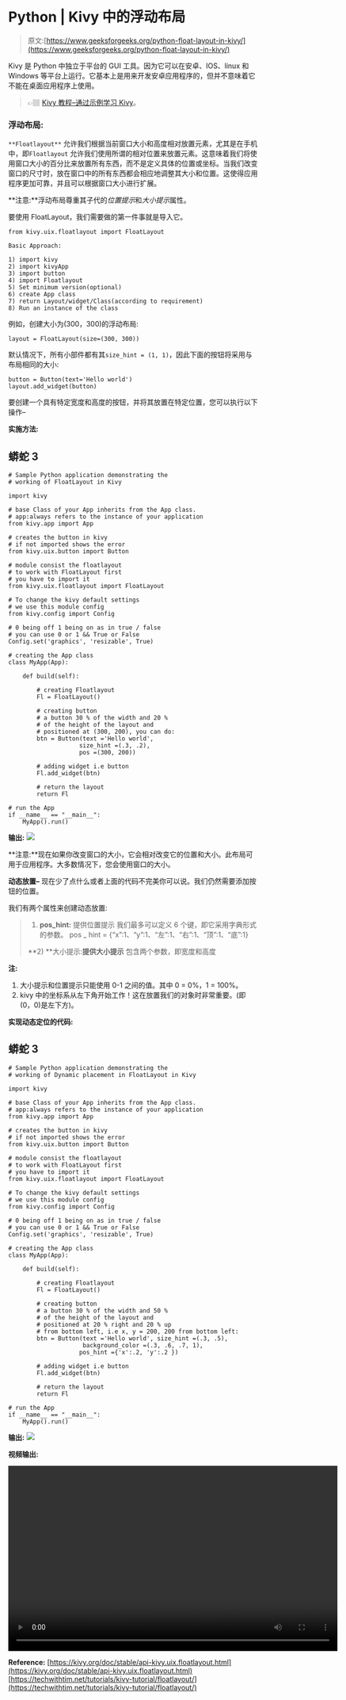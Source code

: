 # Python | Kivy 中的浮动布局

> 原文:[https://www.geeksforgeeks.org/python-float-layout-in-kivy/](https://www.geeksforgeeks.org/python-float-layout-in-kivy/)

Kivy 是 Python 中独立于平台的 GUI 工具。因为它可以在安卓、IOS、linux 和 Windows 等平台上运行。它基本上是用来开发安卓应用程序的，但并不意味着它不能在桌面应用程序上使用。

> 👉🏽 [Kivy 教程–通过示例学习 Kivy](https://www.geeksforgeeks.org/kivy-tutorial/)。

### 浮动布局:

`**Floatlayout**` 允许我们根据当前窗口大小和高度相对放置元素，尤其是在手机中，即`Floatlayout` 允许我们使用所谓的相对位置来放置元素。这意味着我们将使用窗口大小的百分比来放置所有东西，而不是定义具体的位置或坐标。当我们改变窗口的尺寸时，放在窗口中的所有东西都会相应地调整其大小和位置。这使得应用程序更加可靠，并且可以根据窗口大小进行扩展。

**注意:**浮动布局尊重其子代的*位置提示*和*大小提示*属性。

要使用 FloatLayout，我们需要做的第一件事就是导入它。

```
from kivy.uix.floatlayout import FloatLayout
```

```
Basic Approach:

1) import kivy
2) import kivyApp
3) import button
4) import Floatlayout
5) Set minimum version(optional)
6) create App class
7) return Layout/widget/Class(according to requirement)
8) Run an instance of the class
```

例如，创建大小为(300，300)的浮动布局:

```
layout = FloatLayout(size=(300, 300))
```

默认情况下，所有小部件都有其`size_hint = (1, 1)`，因此下面的按钮将采用与布局相同的大小:

```
button = Button(text='Hello world')
layout.add_widget(button)
```

要创建一个具有特定宽度和高度的按钮，并将其放置在特定位置，您可以执行以下操作–

**实施方法:**

## 蟒蛇 3

```
# Sample Python application demonstrating the
# working of FloatLayout in Kivy

import kivy

# base Class of your App inherits from the App class.  
# app:always refers to the instance of your application  
from kivy.app import App

# creates the button in kivy 
# if not imported shows the error 
from kivy.uix.button import Button

# module consist the floatlayout
# to work with FloatLayout first
# you have to import it
from kivy.uix.floatlayout import FloatLayout

# To change the kivy default settings 
# we use this module config 
from kivy.config import Config 

# 0 being off 1 being on as in true / false 
# you can use 0 or 1 && True or False 
Config.set('graphics', 'resizable', True) 

# creating the App class
class MyApp(App):

    def build(self):

        # creating Floatlayout
        Fl = FloatLayout()

        # creating button
        # a button 30 % of the width and 20 %
        # of the height of the layout and
        # positioned at (300, 200), you can do:
        btn = Button(text ='Hello world',
                    size_hint =(.3, .2),
                    pos =(300, 200))

        # adding widget i.e button
        Fl.add_widget(btn)

        # return the layout
        return Fl

# run the App
if __name__ == "__main__":
    MyApp().run()
```

**输出:** ![](img/9d7b05a81592427f7a63ca41b120f2a1.png)

**注意:**现在如果你改变窗口的大小，它会相对改变它的位置和大小。此布局可用于应用程序。大多数情况下，您会使用窗口的大小。

**动态放置–**
现在少了点什么或者上面的代码不完美你可以说。我们仍然需要添加按钮的位置。

我们有两个属性来创建动态放置:

> 1) **pos_hint:** 提供位置提示
> 我们最多可以定义 6 个键，即它采用字典形式的参数。
> pos _ hint = {“x”:1、“y”:1、“左”:1、“右”:1、“顶”:1、“底”:1}
> 
> **2) **大小提示:**提供大小提示**
> 包含两个参数，即宽度和高度

**注:**

1.  大小提示和位置提示只能使用 0-1 之间的值。其中 0 = 0%，1 = 100%。
2.  kivy 中的坐标系从左下角开始工作！这在放置我们的对象时非常重要。(即(0，0)是左下方)。

**实现动态定位的代码:**

## 蟒蛇 3

```
# Sample Python application demonstrating the
# working of Dynamic placement in FloatLayout in Kivy

import kivy

# base Class of your App inherits from the App class.  
# app:always refers to the instance of your application  
from kivy.app import App

# creates the button in kivy 
# if not imported shows the error 
from kivy.uix.button import Button

# module consist the floatlayout
# to work with FloatLayout first
# you have to import it
from kivy.uix.floatlayout import FloatLayout

# To change the kivy default settings 
# we use this module config 
from kivy.config import Config 

# 0 being off 1 being on as in true / false 
# you can use 0 or 1 && True or False 
Config.set('graphics', 'resizable', True) 

# creating the App class
class MyApp(App):

    def build(self):

        # creating Floatlayout
        Fl = FloatLayout()

        # creating button
        # a button 30 % of the width and 50 %
        # of the height of the layout and
        # positioned at 20 % right and 20 % up
        # from bottom left, i.e x, y = 200, 200 from bottom left:
        btn = Button(text ='Hello world', size_hint =(.3, .5),
                     background_color =(.3, .6, .7, 1),
                    pos_hint ={'x':.2, 'y':.2 })

        # adding widget i.e button
        Fl.add_widget(btn)

        # return the layout
        return Fl

# run the App
if __name__ == "__main__":
    MyApp().run()
```

**输出:**
![](img/c939d874f0b94e8f571450878328421c.png)

**视频输出:**

<video class="wp-video-shortcode" id="video-305233-1" width="665" height="374" preload="metadata" controls=""><source type="video/webm" src="https://media.geeksforgeeks.org/wp-content/uploads/20190520104004/float-layout.webm?_=1">[https://media.geeksforgeeks.org/wp-content/uploads/20190520104004/float-layout.webm](https://media.geeksforgeeks.org/wp-content/uploads/20190520104004/float-layout.webm)</video>

**Reference:**
[https://kivy.org/doc/stable/api-kivy.uix.floatlayout.html](https://kivy.org/doc/stable/api-kivy.uix.floatlayout.html)
[https://techwithtim.net/tutorials/kivy-tutorial/floatlayout/](https://techwithtim.net/tutorials/kivy-tutorial/floatlayout/)